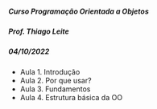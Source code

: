 ##### Curso Programação Orientada a Objetos

##### Prof. Thiago Leite



##### 04/10/2022

- Aula 1. Introdução
- Aula 2. Por que usar?
- Aula 3. Fundamentos
- Aula 4. Estrutura básica da OO